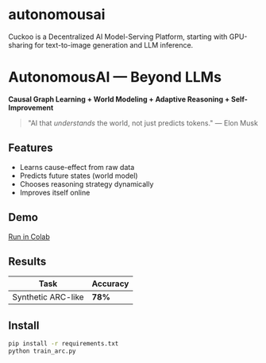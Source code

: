 # autonomousai
Cuckoo is a Decentralized AI Model-Serving Platform, starting with GPU-sharing for text-to-image generation and LLM inference.

# AutonomousAI — Beyond LLMs

**Causal Graph Learning + World Modeling + Adaptive Reasoning + Self-Improvement**

> "AI that *understands* the world, not just predicts tokens." — Elon Musk

## Features
- Learns cause-effect from raw data
- Predicts future states (world model)
- Chooses reasoning strategy dynamically
- Improves itself online

## Demo
[Run in Colab](https://colab.research.google.com/drive/xxx)

## Results
| Task | Accuracy |
|------|----------|
| Synthetic ARC-like | **78%** |

## Install
```bash
pip install -r requirements.txt
python train_arc.py
